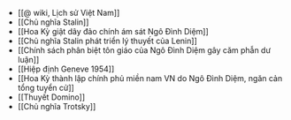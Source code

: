 - [[@ wiki, Lịch sử Việt Nam]]
- [[Chủ nghĩa Stalin]]
- [[Hoa Kỳ giật dây đảo chính ám sát Ngô Đình Diệm]]
- [[Chủ nghĩa Stalin phát triển lý thuyết của Lenin]]
- [[Chính sách phân biệt tôn giáo của Ngô Đình Diệm gây căm phẫn dư luận]]
- [[Hiệp định Geneve 1954]]
- [[Hoa Kỳ thành lập chính phủ miền nam VN do Ngô Đình Diệm, ngăn cản tổng tuyển cử]]
- [[Thuyết Domino]]
- [[Chủ nghĩa Trotsky]]
